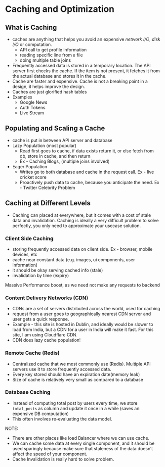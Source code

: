 # Caching and Optimization

## What is Caching

* caches are anything that helps you avoid an expensive *network I/O*, *disk I/O* or computation.
    * API call to get profile information
    * reading specific line from a file
    * doing multiple table joins
* Frequently accessed data is stored in a temporary location. The API server first checks the cache. If the item is not present, it fetches it from the actual database and stores it in the cache.
* Cache are faster and expensive. Cache is not a breaking point in a design, it helps improve the design.
* Caches are just glorified hash tables
* Examples
    * Google News
    * Auth Tokens
    * Live Stream

## Populating and Scaling a Cache

* cache is put in between API server and database
* Lazy Population (most popular)
    * Read first goes to cache, if data exists return it, or else fetch from db, store in cache, and then return
    * Ex - Caching Blogs, (multiple joins involved)
* Eager Population
    * Writes go to both database and cache in the request call. Ex - live cricket score
    * Proactively push data to cache, because you anticipate the need. Ex - Twitter Celebrity Problem

## Caching at Different Levels

* Caching can placed at everywhere, but it comes with a cost of stale data and invalidation. Caching is ideally a very difficult problem to solve perfectly, you only need to approximate your usecase solution.

### Client Side Caching

* storing frequently accessed data on client side. Ex - browser, mobile devices, etc
* cache near constant data (e.g. images, ui components, user information)
* it should be okay serving cached info (stale)
* invalidation by time (expiry)

Massive Performance boost, as we need not make any requests to backend

### Content Delivery Networks (CDN)

* CDNs are a set of servers distributed across the world, used for caching
* request from a user goes to geographically nearest CDN server and user gets a quick response.
* Example - this site is hosted in Dublin, and ideally would be slower to load from India, but a CDN for a user in India will make it fast. For this site, I am using Cloudflare CDN.
* CDN does lazy cache population!

### Remote Cache (Redis)

* Centralized cache that we most commonly use (Redis). Multiple API servers use it to store frequently accessed data.
* Every key stored should have an expiration date(memory leak)
* Size of cache is relatively very small as compared to a database

### Database Caching

* Instead of computing total post by users every time, we store `total_posts` as column and update it once in a while (saves an expensive DB computation)
* This often involves re-evaluating the data model.



NOTE:

* There are other places like load Balancer where we can use cache.
* We can cache some data at every single component, and it should be used sparingly because make sure that staleness of the data doesn’t affect the speed of your component.
* Cache Invalidation is really hard to solve problem.



